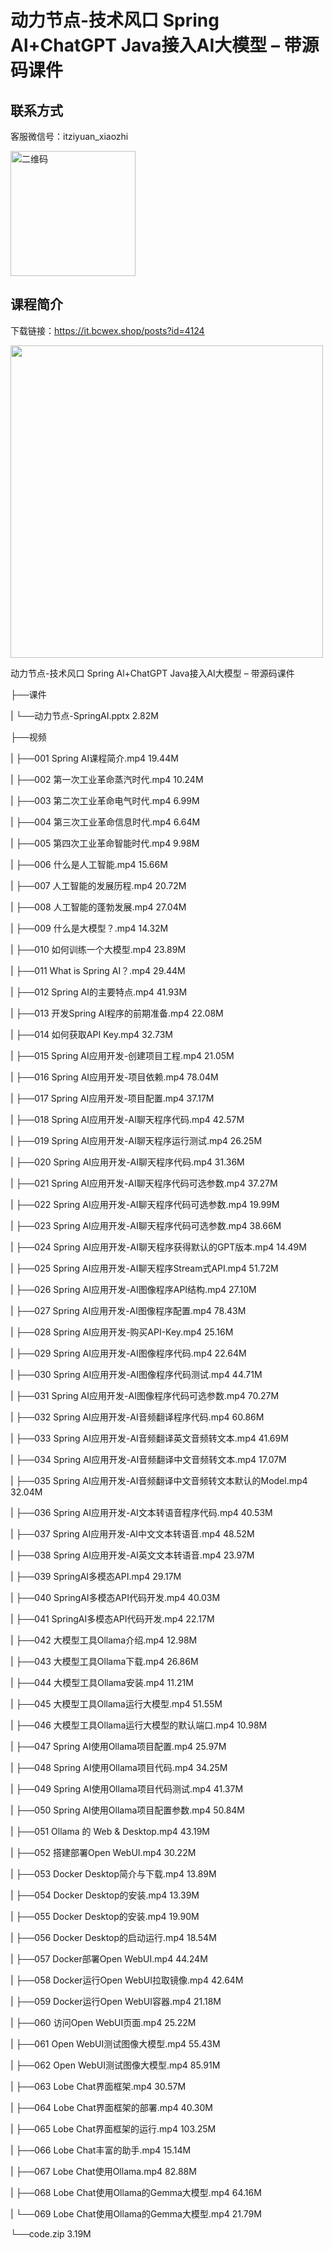 # 动力节点-技术风口 Spring Al+ChatGPT Java接入AI大模型 &#8211; 带源码课件

## 联系方式

客服微信号：itziyuan_xiaozhi

<img src="https://ziyuanyun.oss-cn-guangzhou.aliyuncs.com/common/20240614073449/666b82192834a.jpg" width="200" height="200" alt="二维码">

## 课程简介

下载链接：https://it.bcwex.shop/posts?id=4124

<img src="https://ziyuanyun.oss-cn-guangzhou.aliyuncs.com/yun/20240529073005/665668fdc14aa.jpg" width="500" alt="">

  动力节点-技术风口 Spring Al+ChatGPT Java接入AI大模型 &#8211; 带源码课件



 ├──课件

 | └──动力节点-SpringAI.pptx 2.82M

 ├──视频

 | ├──001 Spring AI课程简介.mp4 19.44M

 | ├──002 第一次工业革命蒸汽时代.mp4 10.24M

 | ├──003 第二次工业革命电气时代.mp4 6.99M

 | ├──004 第三次工业革命信息时代.mp4 6.64M

 | ├──005 第四次工业革命智能时代.mp4 9.98M

 | ├──006 什么是人工智能.mp4 15.66M

 | ├──007 人工智能的发展历程.mp4 20.72M

 | ├──008 人工智能的蓬勃发展.mp4 27.04M

 | ├──009 什么是大模型？.mp4 14.32M

 | ├──010 如何训练一个大模型.mp4 23.89M

 | ├──011 What is Spring AI？.mp4 29.44M

 | ├──012 Spring AI的主要特点.mp4 41.93M

 | ├──013 开发Spring AI程序的前期准备.mp4 22.08M

 | ├──014 如何获取API Key.mp4 32.73M

 | ├──015 Spring AI应用开发-创建项目工程.mp4 21.05M

 | ├──016 Spring AI应用开发-项目依赖.mp4 78.04M

 | ├──017 Spring AI应用开发-项目配置.mp4 37.17M

 | ├──018 Spring AI应用开发-AI聊天程序代码.mp4 42.57M

 | ├──019 Spring AI应用开发-AI聊天程序运行测试.mp4 26.25M

 | ├──020 Spring AI应用开发-AI聊天程序代码.mp4 31.36M

 | ├──021 Spring AI应用开发-AI聊天程序代码可选参数.mp4 37.27M

 | ├──022 Spring AI应用开发-AI聊天程序代码可选参数.mp4 19.99M

 | ├──023 Spring AI应用开发-AI聊天程序代码可选参数.mp4 38.66M

 | ├──024 Spring AI应用开发-AI聊天程序获得默认的GPT版本.mp4 14.49M

 | ├──025 Spring AI应用开发-AI聊天程序Stream式API.mp4 51.72M

 | ├──026 Spring AI应用开发-AI图像程序API结构.mp4 27.10M

 | ├──027 Spring AI应用开发-AI图像程序配置.mp4 78.43M

 | ├──028 Spring AI应用开发-购买API-Key.mp4 25.16M

 | ├──029 Spring AI应用开发-AI图像程序代码.mp4 22.64M

 | ├──030 Spring AI应用开发-AI图像程序代码测试.mp4 44.71M

 | ├──031 Spring AI应用开发-AI图像程序代码可选参数.mp4 70.27M

 | ├──032 Spring AI应用开发-AI音频翻译程序代码.mp4 60.86M

 | ├──033 Spring AI应用开发-AI音频翻译英文音频转文本.mp4 41.69M

 | ├──034 Spring AI应用开发-AI音频翻译中文音频转文本.mp4 17.07M

 | ├──035 Spring AI应用开发-AI音频翻译中文音频转文本默认的Model.mp4 32.04M

 | ├──036 Spring AI应用开发-AI文本转语音程序代码.mp4 40.53M

 | ├──037 Spring AI应用开发-AI中文文本转语音.mp4 48.52M

 | ├──038 Spring AI应用开发-AI英文文本转语音.mp4 23.97M

 | ├──039 SpringAI多模态API.mp4 29.17M

 | ├──040 SpringAI多模态API代码开发.mp4 40.03M

 | ├──041 SpringAI多模态API代码开发.mp4 22.17M

 | ├──042 大模型工具Ollama介绍.mp4 12.98M

 | ├──043 大模型工具Ollama下载.mp4 26.86M

 | ├──044 大模型工具Ollama安装.mp4 11.21M

 | ├──045 大模型工具Ollama运行大模型.mp4 51.55M

 | ├──046 大模型工具Ollama运行大模型的默认端口.mp4 10.98M

 | ├──047 Spring AI使用Ollama项目配置.mp4 25.97M

 | ├──048 Spring AI使用Ollama项目代码.mp4 34.25M

 | ├──049 Spring AI使用Ollama项目代码测试.mp4 41.37M

 | ├──050 Spring AI使用Ollama项目配置参数.mp4 50.84M

 | ├──051 Ollama 的 Web &amp; Desktop.mp4 43.19M

 | ├──052 搭建部署Open WebUI.mp4 30.22M

 | ├──053 Docker Desktop简介与下载.mp4 13.89M

 | ├──054 Docker Desktop的安装.mp4 13.39M

 | ├──055 Docker Desktop的安装.mp4 19.90M

 | ├──056 Docker Desktop的启动运行.mp4 18.54M

 | ├──057 Docker部署Open WebUI.mp4 44.24M

 | ├──058 Docker运行Open WebUI拉取镜像.mp4 42.64M

 | ├──059 Docker运行Open WebUI容器.mp4 21.18M

 | ├──060 访问Open WebUI页面.mp4 25.22M

 | ├──061 Open WebUI测试图像大模型.mp4 55.43M

 | ├──062 Open WebUI测试图像大模型.mp4 85.91M

 | ├──063 Lobe Chat界面框架.mp4 30.57M

 | ├──064 Lobe Chat界面框架的部署.mp4 40.30M

 | ├──065 Lobe Chat界面框架的运行.mp4 103.25M

 | ├──066 Lobe Chat丰富的助手.mp4 15.14M

 | ├──067 Lobe Chat使用Ollama.mp4 82.88M

 | ├──068 Lobe Chat使用Ollama的Gemma大模型.mp4 64.16M

 | └──069 Lobe Chat使用Ollama的Gemma大模型.mp4 21.79M

 └──code.zip 3.19M

  